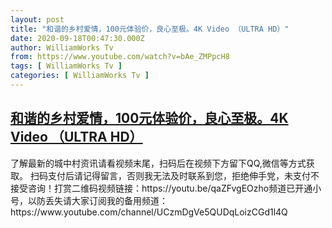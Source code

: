 ```yaml
---
layout: post
title: "和谐的乡村爱情，100元体验价，良心至极。4K Video （ULTRA HD）"
date: 2020-09-18T00:47:30.000Z
author: WilliamWorks Tv
from: https://www.youtube.com/watch?v=bAe_ZMPpcH8
tags: [ WilliamWorks Tv ]
categories: [ WilliamWorks Tv ]
---
```

<!--1600390050000-->
[和谐的乡村爱情，100元体验价，良心至极。4K Video （ULTRA HD）](https://www.youtube.com/watch?v=bAe_ZMPpcH8)
------

<div>
了解最新的城中村资讯请看视频末尾，扫码后在视频下方留下QQ,微信等方式获取。 扫码支付后请记得留言，否则我无法及时联系到您，拒绝伸手党，未支付不接受咨询！打赏二维码视频链接：https://youtu.be/qaZFvgEOzho频道已开通小号，以防丢失请大家订阅我的备用频道：https://www.youtube.com/channel/UCzmDgVe5QUDqLoizCGd1l4Q
</div>
